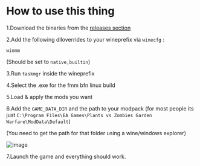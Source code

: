 # How to use this thing

1.Download the binaries from the [releases section](https://github.com/Twig6943/FrostyToolsuiteBFNLinux/releases)

2.Add the following dlloverrides to your wineprefix via `winecfg` :


```
winmm
```


(Should be set to `native,builtin`)

3.Run `taskmgr` inside the wineprefix

4.Select the .exe for the fmm bfn linux build

5.Load & apply the mods you want

6.Add the `GAME_DATA_DIR` and the path to your modpack (for most people its just `C:\Program Files\EA Games\Plants vs Zombies Garden Warfare\ModData\Default`) 

(You need to get the path for that folder using a wine/windows explorer)

![image](https://github.com/user-attachments/assets/201b2a05-787c-4c91-bf0a-a8f1af8ff79e)

7.Launch the game and everything should work.



